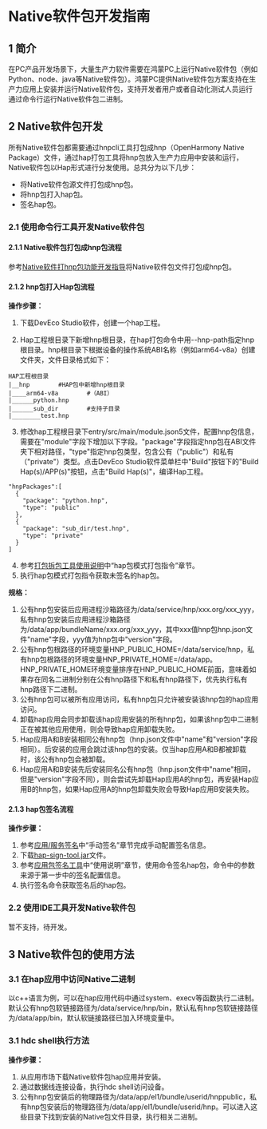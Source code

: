 # Native软件包开发指南
## 1 简介

在PC产品开发场景下，大量生产力软件需要在鸿蒙PC上运行Native软件包（例如Python、node、java等Native软件包）。鸿蒙PC提供Native软件包方案支持在生产力应用上安装并运行Native软件包，支持开发者用户或者自动化测试人员运行通过命令行运行Native软件包二进制。

## 2 Native软件包开发

所有Native软件包都需要通过hnpcli工具打包成hnp（OpenHarmony Native Package）文件，通过hap打包工具将hnp包放入生产力应用中安装和运行，Native软件包以Hap形式进行分发使用。总共分为以下几步：

* 将Native软件包源文件打包成hnp包。
* 将hnp包打入hap包。
* 签名hap包。

### 2.1 使用命令行工具开发Native软件包

#### 2.1.1 Native软件包打包成hnp包流程

参考[Native软件打hnp包功能开发指导](https://gitee.com/openharmony/startup_appspawn/blob/master/service/hnp/pack/README_zh.md)将Native软件包文件打包成hnp包。

#### 2.1.2 hnp包打入Hap包流程

**操作步骤：**
1. 下载DevEco Studio软件，创建一个hap工程。

2. Hap工程根目录下新增hnp根目录，在hap打包命令中用--hnp-path指定hnp根目录。hnp根目录下根据设备的操作系统ABI名称（例如arm64-v8a）创建文件夹，文件目录格式如下：

```
HAP工程根目录
|__hnp        #HAP包中新增hnp根目录
|____arm64-v8a        #（ABI）
|______python.hnp
|______sub_dir        #支持子目录
|________test.hnp
```

3. 修改hap工程根目录下entry/src/main/module.json5文件，配置hnp包信息，需要在"module"字段下增加以下字段。"package"字段指定hnp包在ABI文件夹下相对路径，"type"指定hnp包类型，包含公有（"public"）和私有（"private"）类型。点击DevEco Studio软件菜单栏中"Build"按钮下的"Build Hap(s)/APP(s)"按钮，点击"Build Hap(s)"，编译Hap工程。

```
"hnpPackages":[
  {
    "package": "python.hnp",
    "type": "public"
  },
  {
    "package": "sub_dir/test.hnp",
    "type": "private"
  }
]
```

4. 参考[打包拆包工具使用说明](https://gitee.com/openharmony/developtools_packing_tool)中“hap包模式打包指令”章节。
5. 执行hap包模式打包指令获取未签名的hap包。

**规格：**
1. 公有hnp包安装后应用进程沙箱路径为/data/service/hnp/xxx.org/xxx_yyy，私有hnp包安装后应用进程沙箱路径为/data/app/bundleName/xxx.org/xxx_yyy，其中xxx值hnp包hnp.json文件"name"字段，yyy值为hnp包中"version"字段。
2. 公有hnp包根路径的环境变量HNP_PUBLIC_HOME=/data/service/hnp，私有hnp包根路径的环境变量HNP_PRIVATE_HOME=/data/app。HNP_PRIVATE_HOME环境变量排序在HNP_PUBLIC_HOME前面，意味着如果存在同名二进制分别在公有hnp路径下和私有hnp路径下，优先执行私有hnp路径下二进制。
3. 公有hnp包可以被所有应用访问，私有hnp包只允许被安装该hnp包的hap应用访问。
4. 卸载hap应用会同步卸载该hap应用安装的所有hnp包，如果该hnp包中二进制正在被其他应用使用，则会导致hap应用卸载失败。
5. Hap应用A和B安装相同公有hnp包（hnp.json文件中"name"和"version"字段相同）。后安装的应用会跳过该hnp包的安装。仅当hap应用A和B都被卸载时，该公有hnp包会被卸载。
6. Hap应用A和B安装先后安装同名公有hnp包（hnp.json文件中"name"相同，但是"version"字段不同），则会尝试先卸载Hap应用A的hnp包，再安装Hap应用B的hnp包，如果Hap应用A的hnp包卸载失败会导致Hap应用B安装失败。

#### 2.1.3 hap包签名流程

**操作步骤：**
1. 参考[应用/服务签名](https://developer.huawei.com/consumer/cn/doc/harmonyos-guides-V5/ide-signing-0000001587684945-V5#section297715173233)中“手动签名”章节完成手动配置签名信息。
2. 下载[hap-sign-tool.jar](https://gitee.com/openharmony/developtools_hapsigner/blob/master/dist/hap-sign-tool.jar)文件。
3. 参考[应用包签名工具](https://gitee.com/openharmony/developtools_hapsigner/blob/master/README_ZH.md)中“使用说明”章节，使用命令签名hap包，命令中的参数来源于第一步中的签名配置信息。
4. 执行签名命令获取签名后的hap包。

### 2.2 使用IDE工具开发Native软件包

暂不支持，待开发。

## 3 Native软件包的使用方法
### 3.1 在hap应用中访问Native二进制
以c++语言为例，可以在hap应用代码中通过system、execv等函数执行二进制。默认公有hnp包软链接路径为/data/service/hnp/bin，默认私有hnp包软链接路径为/data/app/bin，默认软链接路径已加入环境变量中。
### 3.1 hdc shell执行方法

**操作步骤：**
1. 从应用市场下载Native软件包hap应用并安装。
2. 通过数据线连接设备，执行hdc shell访问设备。
3. 公有hnp包安装后的物理路径为/data/app/el1/bundle/userid/hnppublic，私有hnp包安装后的物理路径为/data/app/el1/bundle/userid/hnp。可以进入这些目录下找到安装的Native包文件目录，执行相关二进制。
